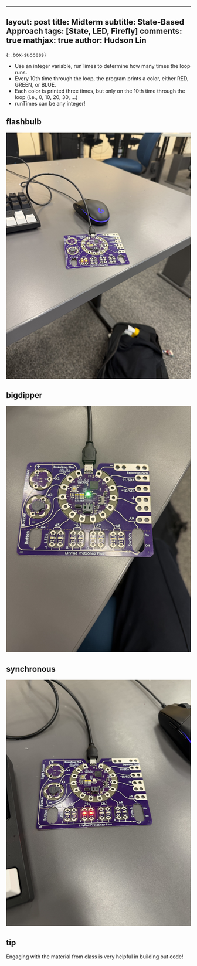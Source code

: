 
---
layout: post
title: Midterm
subtitle: State-Based Approach
tags: [State, LED, Firefly]
comments: true
mathjax: true
author: Hudson Lin
---

{: .box-success}
- Use an integer variable, runTimes to determine how many times the loop runs.
- Every 10th time through the loop, the program prints a color, either RED, GREEN, or BLUE.
- Each color is printed three times, but only on the 10th time through the loop (i.e., 0, 10, 20, 30, ...)
- runTimes can be any integer!

## flashbulb
![vscode](https://raw.githubusercontent.com/huddylin2/huddylin2.github.io/master/assets/img/flashbulb.jpg)
## bigdipper
![vscode](https://raw.githubusercontent.com/huddylin2/huddylin2.github.io/master/assets/img/bigdipper.jpg)
## synchronous
![vscode](https://raw.githubusercontent.com/huddylin2/huddylin2.github.io/master/assets/img/firefly.jpg)
## tip
Engaging with the material from class is very helpful in building out code!

